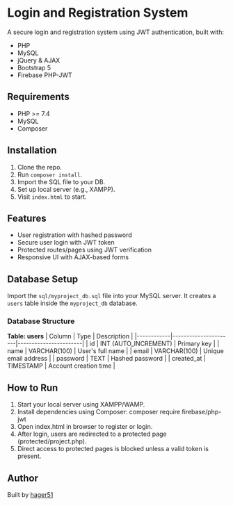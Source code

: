 # Login and Registration System

A secure login and registration system using JWT authentication, built with:

- PHP
- MySQL
- jQuery & AJAX
- Bootstrap 5
- Firebase PHP-JWT

## Requirements

- PHP >= 7.4
- MySQL
- Composer

## Installation

1. Clone the repo.
2. Run `composer install`.
3. Import the SQL file to your DB.
4. Set up local server (e.g., XAMPP).
5. Visit `index.html` to start.

## Features
- User registration with hashed password
- Secure user login with JWT token
- Protected routes/pages using JWT verification
- Responsive UI with AJAX-based forms

## Database Setup
Import the `sql/myproject_db.sql` file into your MySQL server. It creates a `users` table inside the `myproject_db` database.

### Database Structure

**Table: users**
| Column     | Type                 | Description           |
|------------|----------------------|-----------------------|
| id         | INT (AUTO_INCREMENT) | Primary key           |
| name       | VARCHAR(100)         | User's full name      |
| email      | VARCHAR(100)         | Unique email address  |
| password   | TEXT                 | Hashed password       |
| created_at | TIMESTAMP            | Account creation time |


## How to Run
1. Start your local server using XAMPP/WAMP.
2. Install dependencies using Composer: composer require firebase/php-jwt
3. Open index.html in browser to register or login.
4. After login, users are redirected to a protected page (protected/project.php).
5. Direct access to protected pages is blocked unless a valid token is present.

## Author
Built by [hager51](https://github.com/hager51)
